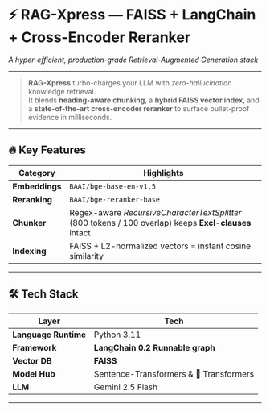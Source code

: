 # ⚡️ RAG-Xpress — FAISS + LangChain + Cross-Encoder Reranker

_A hyper-efficient, production-grade Retrieval-Augmented Generation stack_

---

> **RAG-Xpress** turbo-charges your LLM with _zero-hallucination_ knowledge retrieval.  
> It blends **heading-aware chunking**, a **hybrid FAISS vector index**, and a **state-of-the-art cross-encoder reranker** to surface bullet-proof evidence in milliseconds.

---

## 🔥 Key Features

| Category       | Highlights                                                                                            |
| -------------- | ----------------------------------------------------------------------------------------------------- |
| **Embeddings** | `BAAI/bge-base-en-v1.5`                                                                               |
| **Reranking**  | `BAAI/bge-reranker-base`                                                                              |
| **Chunker**    | Regex-aware _RecursiveCharacterTextSplitter_ (800 tokens / 100 overlap) keeps **Excl-clauses** intact |
| **Indexing**   | FAISS + L2-normalized vectors = instant cosine similarity                                             |

---

## 🛠️ Tech Stack

| Layer                | Tech                                    |
| -------------------- | --------------------------------------- |
| **Language Runtime** | Python 3.11                             |
| **Framework**        | **LangChain 0.2 Runnable graph**        |
| **Vector DB**        | **FAISS**                               |
| **Model Hub**        | Sentence-Transformers & 🤗 Transformers |
| **LLM**              | Gemini 2.5 Flash                        |

---
